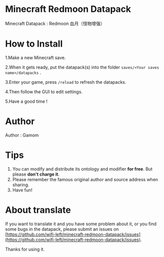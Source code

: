 # Minecraft Redmoon Datapack

Minecraft Datapack : Redmoon 血月（怪物增强）


# How to Install

1.Make a new Minecraft save.

2.When it gets ready, put the datapack(s) into the folder `saves/<Your saves name>/datapacks` .

3.Enter your game, press `/reload` to refresh the datapacks.

4.Then follow the GUI to edit settings.

5.Have a good time !

# Author

Author : Gamom

# Tips

1. You can modify and distribute its ontology and modifier **for free**. But please **don't charge it**.
2. Please remember the famous original author and source address when sharing.
3. Have fun!

# About translate

If you want to translate it and you have some problem about it, or you find some bugs in the datapack, please submit an issues on [https://github.com/wifi-left/minecraft-redmoon-datapack/issues](https://github.com/wifi-left/minecraft-redmoon-datapack/issues).

Thanks for using it.